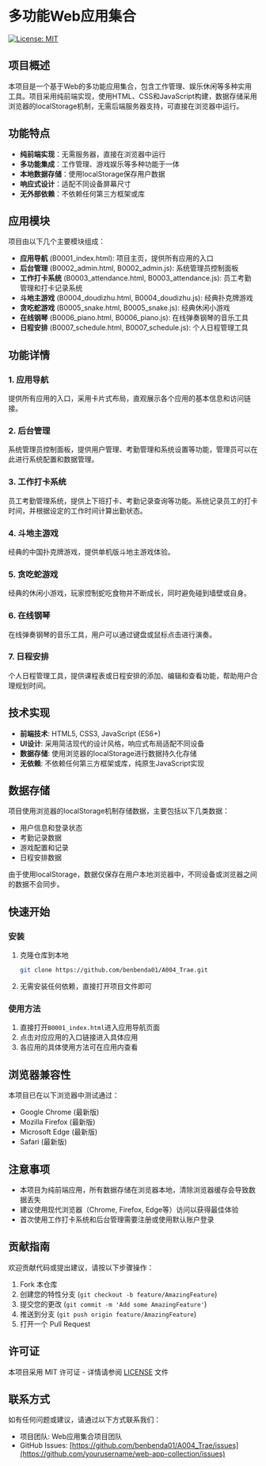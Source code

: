 # 多功能Web应用集合

[![License: MIT](https://img.shields.io/badge/License-MIT-blue.svg)](https://opensource.org/licenses/MIT)

## 项目概述

本项目是一个基于Web的多功能应用集合，包含工作管理、娱乐休闲等多种实用工具。项目采用纯前端实现，使用HTML、CSS和JavaScript构建，数据存储采用浏览器的localStorage机制，无需后端服务器支持，可直接在浏览器中运行。

## 功能特点

- **纯前端实现**：无需服务器，直接在浏览器中运行
- **多功能集成**：工作管理、游戏娱乐等多种功能于一体
- **本地数据存储**：使用localStorage保存用户数据
- **响应式设计**：适配不同设备屏幕尺寸
- **无外部依赖**：不依赖任何第三方框架或库

## 应用模块

项目由以下几个主要模块组成：

- **应用导航** (B0001_index.html): 项目主页，提供所有应用的入口
- **后台管理** (B0002_admin.html, B0002_admin.js): 系统管理员控制面板
- **工作打卡系统** (B0003_attendance.html, B0003_attendance.js): 员工考勤管理和打卡记录系统
- **斗地主游戏** (B0004_doudizhu.html, B0004_doudizhu.js): 经典扑克牌游戏
- **贪吃蛇游戏** (B0005_snake.html, B0005_snake.js): 经典休闲小游戏
- **在线钢琴** (B0006_piano.html, B0006_piano.js): 在线弹奏钢琴的音乐工具
- **日程安排** (B0007_schedule.html, B0007_schedule.js): 个人日程管理工具

## 功能详情

### 1. 应用导航

提供所有应用的入口，采用卡片式布局，直观展示各个应用的基本信息和访问链接。

### 2. 后台管理

系统管理员控制面板，提供用户管理、考勤管理和系统设置等功能，管理员可以在此进行系统配置和数据管理。

### 3. 工作打卡系统

员工考勤管理系统，提供上下班打卡、考勤记录查询等功能。系统记录员工的打卡时间，并根据设定的工作时间计算出勤状态。

### 4. 斗地主游戏

经典的中国扑克牌游戏，提供单机版斗地主游戏体验。

### 5. 贪吃蛇游戏

经典的休闲小游戏，玩家控制蛇吃食物并不断成长，同时避免碰到墙壁或自身。

### 6. 在线钢琴

在线弹奏钢琴的音乐工具，用户可以通过键盘或鼠标点击进行演奏。

### 7. 日程安排

个人日程管理工具，提供课程表或日程安排的添加、编辑和查看功能，帮助用户合理规划时间。

## 技术实现

- **前端技术**: HTML5, CSS3, JavaScript (ES6+)
- **UI设计**: 采用简洁现代的设计风格，响应式布局适配不同设备
- **数据存储**: 使用浏览器的localStorage进行数据持久化存储
- **无依赖**: 不依赖任何第三方框架或库，纯原生JavaScript实现

## 数据存储

项目使用浏览器的localStorage机制存储数据，主要包括以下几类数据：

- 用户信息和登录状态
- 考勤记录数据
- 游戏配置和记录
- 日程安排数据

由于使用localStorage，数据仅保存在用户本地浏览器中，不同设备或浏览器之间的数据不会同步。

## 快速开始

### 安装

1. 克隆仓库到本地
   ```bash
   git clone https://github.com/benbenda01/A004_Trae.git
   ```

2. 无需安装任何依赖，直接打开项目文件即可

### 使用方法

1. 直接打开`B0001_index.html`进入应用导航页面
2. 点击对应应用的入口链接进入具体应用
3. 各应用的具体使用方法可在应用内查看

## 浏览器兼容性

本项目已在以下浏览器中测试通过：

- Google Chrome (最新版)
- Mozilla Firefox (最新版)
- Microsoft Edge (最新版)
- Safari (最新版)

## 注意事项

- 本项目为纯前端应用，所有数据存储在浏览器本地，清除浏览器缓存会导致数据丢失
- 建议使用现代浏览器（Chrome, Firefox, Edge等）访问以获得最佳体验
- 首次使用工作打卡系统和后台管理需要注册或使用默认账户登录

## 贡献指南

欢迎贡献代码或提出建议，请按以下步骤操作：

1. Fork 本仓库
2. 创建您的特性分支 (`git checkout -b feature/AmazingFeature`)
3. 提交您的更改 (`git commit -m 'Add some AmazingFeature'`)
4. 推送到分支 (`git push origin feature/AmazingFeature`)
5. 打开一个 Pull Request

## 许可证

本项目采用 MIT 许可证 - 详情请参阅 [LICENSE](LICENSE) 文件

## 联系方式

如有任何问题或建议，请通过以下方式联系我们：

- 项目团队: Web应用集合项目团队
- GitHub Issues: [https://github.com/benbenda01/A004_Trae/issues](https://github.com/yourusername/web-app-collection/issues)